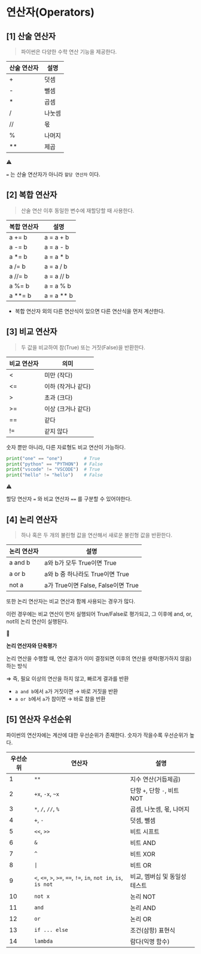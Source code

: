 # 연산자(Operators)

## [1] 산술 연산자

> 파이썬은 다양한 수학 연산 기능을 제공한다.
> 

| 산술 **연산자** | **설명** |
| --- | --- |
| + | 덧셈 |
| - | 뺄셈 |
| * | 곱셈 |
| / | 나눗셈 |
| // | 몫 |
| % | 나머지 |
| ** | 제곱 |


<aside>
⚠️

`=` 는 산술 연산자가 아니라 `할당 연산자` 이다.

</aside>

## [2] 복합 연산자

> 산술 연산 이후 동일한 변수에 재할당할 때 사용한다.
> 

| 복합 **연산자** | 설명 |
| --- | --- |
| a += b | a = a + b |
| a -= b | a = a - b |
| a *= b | a = a * b |
| a /= b | a = a / b |
| a //= b | a = a // b |
| a %= b | a = a % b |
| a **= b | a = a ** b |

- 복합 연산자 외의 다른 연산식이 있으면 다른 연산식을 먼저 계산한다.

## [3] 비교 연산자

> 두 값을 비교하여 참(True) 또는 거짓(False)을 반환한다.
> 

| 비교 **연산자** | 의미 |
| --- | --- |
| < | 미만 (작다) |
| <= | 이하 (작거나 같다) |
| > | 초과 (크다) |
| >= | 이상 (크거나 같다) |
| == | 같다 |
| != | 같지 않다 |


숫자 뿐만 아니라, 다른 자료형도 비교 연산이 가능하다.

```python
print("one" == "one")        # True
print("python" == "PYTHON")  # False
print("vscode" != "VSCODE")  # True
print("hello" != "hello")    # False
```

<aside>
⚠️

할당 연산자 `=` 와 비교 연산자 `==` 를 구분할 수 있어야한다.

</aside>

## [4] 논리 연산자

> 하나 혹은 두 개의 불린형 값을 연산해서 새로운 불린형 값을 반환한다.
> 

| 논리 **연산자** | 설명 |
| --- | --- |
| a and b | a와 b가 모두 True이면 True |
| a or b | a와 b 중 하나라도 True이면 True |
| not a | a가 True이면 False, False이면 True |


또한 논리 연산자는 비교 연산과 함께 사용되는 경우가 많다.

이런 경우에는 비교 연산이 먼저 실행되어 True/False로 평가되고, 그 이후에 and, or, not의 논리 연산이 실행된다.

<aside>
📌

**논리 연산자와 단축평가**

논리 연산을 수행할 때, 연산 결과가 이미 결정되면 이후의 연산을 생략(평가하지 않음)하는 방식

⇒ 즉, 필요 이상의 연산을 하지 않고, 빠르게 결과를 반환

- `a and b`에서 `a`가 거짓이면 → 바로 거짓을 반환
- `a or b`에서 `a`가 참이면 → 바로 참을 반환
</aside>

## [5] 연산자 우선순위

파이썬의 연산자에는 계산에 대한 우선순위가 존재한다. 숫자가 작을수록 우선순위가 높다.

| 우선순위 | 연산자 | 설명 |
| --- | --- | --- |
| 1 | `**` | 지수 연산(거듭제곱) |
| 2 | `+x`, `-x`, `~x` | 단항 `+`, 단항 `-`, 비트 NOT |
| 3 | `*`, `/`, `//`, `%` | 곱셈, 나눗셈, 몫, 나머지 |
| 4 | `+`, `-` | 덧셈, 뺄셈 |
| 5 | `<<`, `>>` | 비트 시프트 |
| 6 | `&` | 비트 AND |
| 7 | `^` | 비트 XOR |
| 8 | `\|` | 비트 OR |
| 9 | `<`, `<=`, `>`, `>=`, `==`, `!=`, `in`, `not in`, `is`, `is not` | 비교, 멤버십 및 동일성 테스트 |
| 10 | `not x` | 논리 NOT |
| 11 | `and` | 논리 AND |
| 12 | `or` | 논리 OR |
| 13 | `if ... else` | 조건(삼항) 표현식 |
| 14 | `lambda` | 람다(익명 함수) |